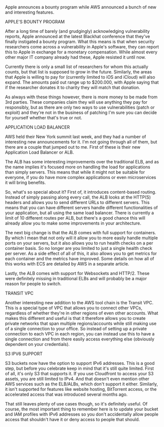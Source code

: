 Apple announces a bounty program while AWS announced a bunch of new and interesting features.



APPLE'S BOUNTY PROGRAM


After a long time of barely (and grudgingly) acknowledging vulnerability reports, Apple announced at the latest Blackhat conference that they've finally instigated a bounty program. What this means is that when security researchers come across a vulnerability in Apple's software, they can report this to Apple in exchange for a monetary compensation. While almost every other major IT company already had these, Apple resisted it until now.

Currently there is only a small list of researchers for whom this actually counts, but that list is supposed to grow in the future. Similarly, the areas that Apple is willing to pay for (currently limited to iOS and iCloud) will also expand. The amounts paid out range up to $200.000, with Apple saying that if the researcher donates it to charity they will match that donation.

As always with these things however, there is more money to be made from 3rd parties. These companies claim they will use anything they pay for responsibly, but as there are only two ways to use vulnerabilities (patch or exploit) and they're not in the business of patching I'm sure you can decide for yourself whether that's true or not.



APPLICATION LOAD BALANCER


AWS held their New York summit last week, and they had a number of interesting new announcements for it. I'm not going through all of them, but there are a couple that jumped out to me. First of these is their new Application Load Balancer or ALB.

The ALB has some interesting improvements over the traditional ELB, and as the name implies it's focused more on handling the load for applications than simply servers. This means that while it might not be suitable for everyone, if you do have more complex applications or even microservices it will bring benefits.

So, what's so special about it? First of, it introduces content-based routing. Instead of simply passing along every call, the ALB looks at the HTTP(S) headers and allows you to send different URLs to different servers. This means that you can have different servers handle different functionalities of your application, but all using the same load balancer. There is currently a limit of 10 different routes per ALB, but there's a good chance this will already allow you to make some improvements in your architecture.

The next big change is that the ALB comes with full support for containers. By which I mean that not only will it allow you to more easily handle multiple ports on your servers, but it also allows you to run health checks on a per container basis. So no longer are you limited to just a single health check per server. As a side effect of all of this, it also allows you to get metrics for each container and the metrics have improved. Some details on how all of this works with ECS are detailed by AWS in a separate article.

Lastly, the ALB comes with support for Websockets and HTTP/2. These were definitely missing in traditional ELBs and will probably be a major reason for people to switch.



TRANSIT VPC


Another interesting new addition to the AWS tool chain is the Transit VPC. This is a special type of VPC that allows you to connect other VPCs, regardless of whether they're in other regions of even other accounts. What makes this different and useful is that it therefore allows you to create private networks that span multiple regions/accounts while still making use of a single connection to your office. So instead of setting up a private connection to each VPC in each region, you can instead use this to have a single connection and from there easily access everything else (obviously dependent on your credentials).



S3 IPV6 SUPPORT


S3 buckets now have the option to support IPv6 addresses. This is a good step, but before you celebrate keep in mind that it's still quite limited. First of all, it's only S3 that supports it. If you use Cloudfront to access your S3 assets, you are still limited to IPv4. And that doesn't even mention other AWS services such as the ELB/ALBs, which don't support it either. Similarly, it isn't supported for features like website hosting, BitTorrent access, or the accelerated access that was introduced several months ago.

That still leaves plenty of use cases though, so it's definitely useful. Of course, the most important thing to remember here is to update your bucket and IAM profiles with IPv6 addresses so you don't accidentally allow people access that shouldn't have it or deny access to people that should.
